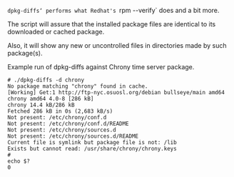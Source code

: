 `dpkg-diffs‘ performs what Redhat's `rpm --verify` does and a bit more.

The script will assure that the installed package files are
identical to its downloaded or cached package.

Also, it will show any new or uncontrolled files in directories made by such package(s).

Example run of dpkg-diffs against Chrony time server package.

    # ./dpkg-diffs -d chrony
    No package matching "chrony" found in cache.
    [Working] Get:1 http://ftp-nyc.osuosl.org/debian bullseye/main amd64 chrony amd64 4.0-8 [286 kB]
    chrony 14.4 kB/286 kB
    Fetched 286 kB in 0s (2,683 kB/s)
    Not present: /etc/chrony/conf.d
    Not present: /etc/chrony/conf.d/README
    Not present: /etc/chrony/sources.d
    Not present: /etc/chrony/sources.d/README
    Current file is symlink but package file is not: /lib
    Exists but cannot read: /usr/share/chrony/chrony.keys
    #
    echo $?
    0

